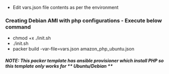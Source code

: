 
* Edit vars.json file contents as per the environment

### Creating Debian AMI with php configurations - Execute below command

* chmod +x ./init.sh
* ./init.sh
* packer build -var-file=vars.json amazon_php_ubuntu.json

##### NOTE: This packer template has ansible provisioner which install PHP so this template only works for ** Ubuntu/Debian **
